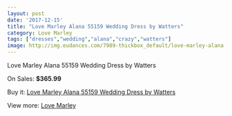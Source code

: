 ```yaml
---
layout: post
date: '2017-12-15'
title: "Love Marley Alana 55159 Wedding Dress by Watters"
category: Love Marley
tags: ["dresses","wedding","alana","crazy","watters"]
image: http://img.eudances.com/7989-thickbox_default/love-marley-alana-55159-wedding-dress-by-watters.jpg
---
```

Love Marley Alana 55159 Wedding Dress by Watters

On Sales: **$365.99**
<a href="https://www.eudances.com/en/love-marley/2793-love-marley-alana-55159-wedding-dress-by-watters.html"><amp-img layout="responsive" width="600" height="600" src="//img.eudances.com/7989-thickbox_default/love-marley-alana-55159-wedding-dress-by-watters.jpg" alt="Love Marley Alana 55159 Wedding Dress by Watters 0" /></a>
<a href="https://www.eudances.com/en/love-marley/2793-love-marley-alana-55159-wedding-dress-by-watters.html"><amp-img layout="responsive" width="600" height="600" src="//img.eudances.com/7991-thickbox_default/love-marley-alana-55159-wedding-dress-by-watters.jpg" alt="Love Marley Alana 55159 Wedding Dress by Watters 1" /></a>
<a href="https://www.eudances.com/en/love-marley/2793-love-marley-alana-55159-wedding-dress-by-watters.html"><amp-img layout="responsive" width="600" height="600" src="//img.eudances.com/7990-thickbox_default/love-marley-alana-55159-wedding-dress-by-watters.jpg" alt="Love Marley Alana 55159 Wedding Dress by Watters 2" /></a>

Buy it: [Love Marley Alana 55159 Wedding Dress by Watters](https://www.eudances.com/en/love-marley/2793-love-marley-alana-55159-wedding-dress-by-watters.html "Love Marley Alana 55159 Wedding Dress by Watters")

View more: [Love Marley](https://www.eudances.com/en/44-love-marley "Love Marley")
